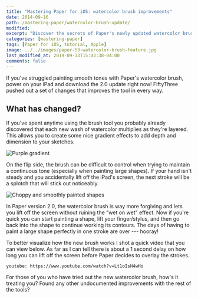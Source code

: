 ```yaml
---
title: "Mastering Paper for iOS: watercolor brush improvements"
date: 2014-09-16
path: /mastering-paper/watercolor-brush-update/
modified:
excerpt: "Discover the secrets of Paper's newly updated watercolor brush in this short tutorial and video."
categories: [mastering-paper]
tags: [Paper for iOS, tutorial, Apple]
image: ../../images/paper-53-watercolor-brush-feature.jpg
last_modified_at: 2019-09-13T15:03:38-04:00
comments: false
---
```


If you've struggled painting smooth tones with Paper's watercolor brush, power on your iPad and download the 2.0 update right now! FiftyThree pushed out a set of changes that improves the tool in every way.

## What has changed?

If you've spent anytime using the brush tool you probably already discovered that each new wash of watercolor multiplies as they're layered. This allows you to create some nice gradient effects to add depth and dimension to your sketches.

![Purple gradient](../../images/paper-53-watercolor-gradient.jpg)

On the flip side, the brush can be difficult to control when trying to maintain a continuous tone (especially when painting large shapes). If your hand isn't steady and you accidentally lift off the iPad's screen, the next stroke will be a splotch that will stick out noticeably.

![Choppy and smoothly painted shapes](../../images/paper-53-choppy-smooth-paint-2.jpg)

In Paper version 2.0, the watercolor brush is way more forgiving and lets you lift off the screen without ruining the "wet on wet" effect. Now if you're quick you can start painting a shape, lift your finger/stylus, and then go back into the shape to continue working its contours. The days of having to paint a large shape perfectly in one stroke are over --- hooray!

To better visualize how the new brush works I shot a quick video that you can view below. As far as I can tell there is about a 1 second delay on how long you can lift off the screen before Paper decides to overlay the strokes.

`youtube: https://www.youtube.com/watch?v=Lt1oIsH4wHo`

For those of you who have tried out the new watercolor brush, how's it treating you? Found any other undocumented improvements with the rest of the tools?
